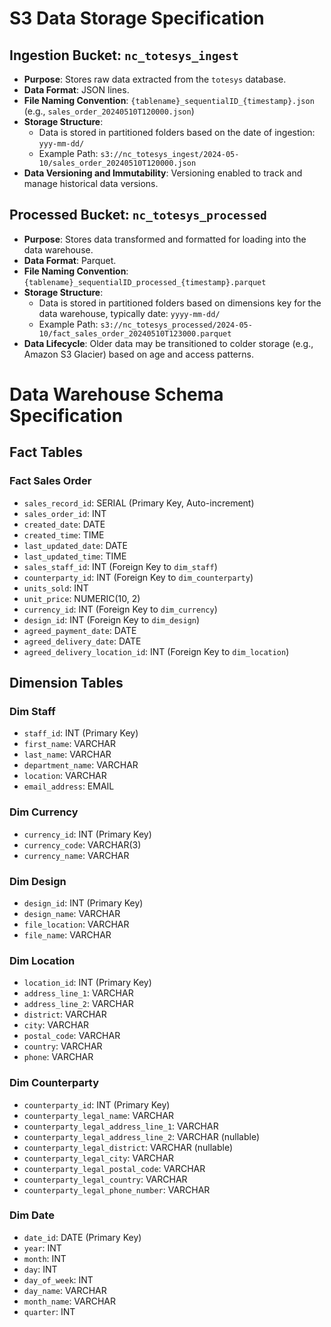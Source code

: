 # S3 Data Storage Specification

## Ingestion Bucket: `nc_totesys_ingest`

- **Purpose**: Stores raw data extracted from the `totesys` database.
- **Data Format**: JSON lines.
- **File Naming Convention**: `{tablename}_sequentialID_{timestamp}.json` (e.g., `sales_order_20240510T120000.json`)
- **Storage Structure**:
  - Data is stored in partitioned folders based on the date of ingestion: `yyy-mm-dd/`
  - Example Path: `s3://nc_totesys_ingest/2024-05-10/sales_order_20240510T120000.json`
- **Data Versioning and Immutability**: Versioning enabled to track and manage historical data versions.

## Processed Bucket: `nc_totesys_processed`

- **Purpose**: Stores data transformed and formatted for loading into the data warehouse.
- **Data Format**: Parquet.
- **File Naming Convention**: `{tablename}_sequentialID_processed_{timestamp}.parquet`
- **Storage Structure**:
  - Data is stored in partitioned folders based on dimensions key for the data warehouse, typically date: `yyyy-mm-dd/`
  - Example Path: `s3://nc_totesys_processed/2024-05-10/fact_sales_order_20240510T123000.parquet`
- **Data Lifecycle**: Older data may be transitioned to colder storage (e.g., Amazon S3 Glacier) based on age and access patterns.

# Data Warehouse Schema Specification

## Fact Tables

### Fact Sales Order

- `sales_record_id`: SERIAL (Primary Key, Auto-increment)
- `sales_order_id`: INT
- `created_date`: DATE
- `created_time`: TIME
- `last_updated_date`: DATE
- `last_updated_time`: TIME
- `sales_staff_id`: INT (Foreign Key to `dim_staff`)
- `counterparty_id`: INT (Foreign Key to `dim_counterparty`)
- `units_sold`: INT
- `unit_price`: NUMERIC(10, 2)
- `currency_id`: INT (Foreign Key to `dim_currency`)
- `design_id`: INT (Foreign Key to `dim_design`)
- `agreed_payment_date`: DATE
- `agreed_delivery_date`: DATE
- `agreed_delivery_location_id`: INT (Foreign Key to `dim_location`)

## Dimension Tables

### Dim Staff

- `staff_id`: INT (Primary Key)
- `first_name`: VARCHAR
- `last_name`: VARCHAR
- `department_name`: VARCHAR
- `location`: VARCHAR
- `email_address`: EMAIL

### Dim Currency

- `currency_id`: INT (Primary Key)
- `currency_code`: VARCHAR(3)
- `currency_name`: VARCHAR

### Dim Design

- `design_id`: INT (Primary Key)
- `design_name`: VARCHAR
- `file_location`: VARCHAR
- `file_name`: VARCHAR

### Dim Location

- `location_id`: INT (Primary Key)
- `address_line_1`: VARCHAR
- `address_line_2`: VARCHAR
- `district`: VARCHAR
- `city`: VARCHAR
- `postal_code`: VARCHAR
- `country`: VARCHAR
- `phone`: VARCHAR

### Dim Counterparty

- `counterparty_id`: INT (Primary Key)
- `counterparty_legal_name`: VARCHAR
- `counterparty_legal_address_line_1`: VARCHAR
- `counterparty_legal_address_line_2`: VARCHAR (nullable)
- `counterparty_legal_district`: VARCHAR (nullable)
- `counterparty_legal_city`: VARCHAR
- `counterparty_legal_postal_code`: VARCHAR
- `counterparty_legal_country`: VARCHAR
- `counterparty_legal_phone_number`: VARCHAR

### Dim Date

- `date_id`: DATE (Primary Key)
- `year`: INT
- `month`: INT
- `day`: INT
- `day_of_week`: INT
- `day_name`: VARCHAR
- `month_name`: VARCHAR
- `quarter`: INT
